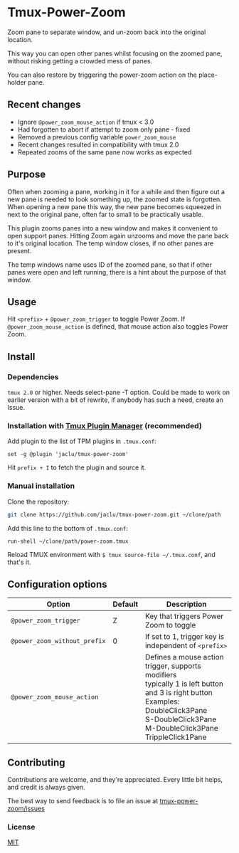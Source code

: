 # Tmux-Power-Zoom

Zoom pane to separate window, and un-zoom back into the original location.

This way you can open other panes whilst focusing on the zoomed pane, without
risking getting a crowded mess of panes.

You can also restore by triggering the power-zoom action on the place-holder
pane.

## Recent changes

- Ignore `@power_zoom_mouse_action` if tmux < 3.0
- Had forgotten to abort if attempt to zoom only pane - fixed
- Removed a previous config variable `power_zoom_mouse`
- Recent changes resulted in compatibility with tmux 2.0
- Repeated zooms of the same pane now works as expected

## Purpose

Often when zooming a pane, working in it for a while and then figure out
a new pane is needed to look something up, the zoomed state is forgotten.
When opening a new pane this way, the new pane becomes squeezed in next
to the original pane, often far to small to be practically usable.

This plugin zooms panes into a new window and makes it convenient to open support
panes. Hitting Zoom again unzooms and move the pane back to it's
original location. The temp window closes, if no other panes are present.

The temp windows name uses ID of the zoomed pane, so that if other
panes were open and left running, there is a hint about
the purpose of that window.

## Usage

Hit `<prefix>` + `@power_zoom_trigger` to toggle Power Zoom.
If `@power_zoom_mouse_action` is defined, that mouse action also toggles
Power Zoom.

## Install

### Dependencies

`tmux 2.0` or higher. Needs select-pane -T option. Could be made to work on
earlier version with a bit of rewrite, if anybody has such a need,
create an Issue.

### Installation with [Tmux Plugin Manager](https://github.com/tmux-plugins/tpm) (recommended)

Add plugin to the list of TPM plugins in `.tmux.conf`:

```tmux
set -g @plugin 'jaclu/tmux-power-zoom'
```

Hit `prefix + I` to fetch the plugin and source it.

### Manual installation

Clone the repository:

```bash
git clone https://github.com/jaclu/tmux-power-zoom.git ~/clone/path
```

Add this line to the bottom of `.tmux.conf`:

```tmux
run-shell ~/clone/path/power-zoom.tmux
```

Reload TMUX environment with `$ tmux source-file ~/.tmux.conf`, and that's it.

## Configuration options

| Option                       | Default | Description                                                                                                                                                                                                    |
| ---------------------------- | ------- | -------------------------------------------------------------------------------------------------------------------------------------------------------------------------------------------------------------- |
| `@power_zoom_trigger`        | Z       | Key that triggers Power Zoom to toggle                                                                                                                                                                         |
| `@power_zoom_without_prefix` | 0       | If set to 1, trigger key is independent of `<prefix>`                                                                                                                                                          |
| `@power_zoom_mouse_action`   |         | Defines a mouse action trigger, supports modifiers<br/>typically 1 is left button and 3 is right button<br/>Examples:<br/>DoubleClick3Pane<br/>S-DoubleClick3Pane<br/>M-DoubleClick3Pane<br/>TrippleClick1Pane |

## Contributing

Contributions are welcome, and they're appreciated. Every little bit
helps, and credit is always given.

The best way to send feedback is to file an issue at
[tmux-power-zoom/issues](https://github.com/jaclu/tmux-power-zoom/issues)

### License

[MIT](LICENSE.md)
